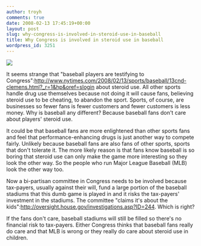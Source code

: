 ```yaml
---
author: troyh
comments: true
date: 2008-02-13 17:45:19+00:00
layout: post
slug: why-congress-is-involved-in-steroid-use-in-baseball
title: Why Congress is involved in steroid use in baseball
wordpress_id: 3251
---
```


![](http://www.ibdeditorials.com/IMAGES/CARTOONS/toon071607.gif)

It seems strange that "baseball players are testifying to Congress":http://www.nytimes.com/2008/02/13/sports/baseball/13cnd-clemens.html?_r=1&hp&oref=slogin about steroid use. All other sports handle drug use themselves because not doing it will cause fans, believing steroid use to be cheating, to abandon the sport. Sports, of course, are businesses so fewer fans is fewer customers and fewer customers is less money. Why is baseball any different? Because baseball fans don't care about players' steroid use.

It could be that baseball fans are more enlightened than other sports fans and feel that performance-enhancing drugs is just another way to compete fairly. Unlikely because baseball fans are also fans of other sports, sports that don't tolerate it. The more likely reason is that fans know baseball is so boring that steroid use can only make the game more interesting so they look the other way. So the people who run Major League Baseball (MLB) look the other way too.

Now a bi-partisan committee in Congress needs to be involved because tax-payers, usually against their will, fund a large portion of the baseball stadiums that this dumb game is played in and it risks the tax-payers' investment in the stadiums. The committee "claims it's about the kids":http://oversight.house.gov/investigations.asp?ID=244. Which is right?

If the fans don't care, baseball stadiums will still be filled so there's no financial risk to tax-payers. Either Congress thinks that baseball fans really do care and that MLB is wrong or they really do care about steroid use in children.
